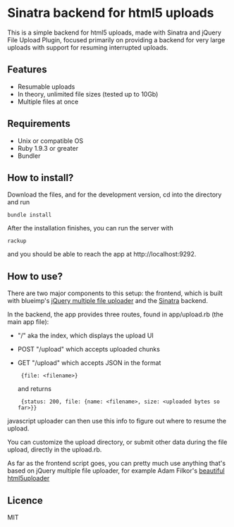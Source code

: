 Sinatra backend for html5 uploads
=========

This is a simple backend for html5 uploads, made with Sinatra and jQuery File Upload Plugin, focused primarily on providing a backend for very large uploads with support for resuming interrupted uploads.

Features
---
- Resumable uploads
- In theory, unlimited file sizes (tested up to 10Gb)
- Multiple files at once

Requirements
----------
  - Unix or compatible OS
  - Ruby 1.9.3 or greater
  - Bundler

How to install?
---------------
Download the files, and for the development version, cd into the directory and run

    bundle install
    
After the installation finishes, you can run the server with

    rackup
    
and you should be able to reach the app at http://localhost:9292. 

How to use?
---
There are two major components to this setup: the frontend, which is built with blueimp's [jQuery multiple file uploader](https://github.com/blueimp/jQuery-File-Upload) and the [Sinatra](http://www.sinatrarb.com/) backend.

In the backend, the app provides three routes, found in app/upload.rb (the main app file):

 - "/" aka the index, which displays the upload UI
 - POST "/upload" which accepts uploaded chunks
 - GET "/upload" which accepts JSON in the format
    
        {file: <filename>}

    and returns 

        {status: 200, file: {name: <filename>, size: <uploaded bytes so far>}}
          
          
  javascript uploader can then use this info to figure out where to resume the upload.
    
You can customize the upload directory, or submit other data during the file upload, directly in the upload.rb.

As far as the frontend script goes, you can pretty much use anything that's based on jQuery multiple file uploader, for example Adam Filkor's [beautiful html5uploader](http://html5uploader.filkor.org/)

Licence
---
MIT
